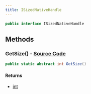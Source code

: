 ```yaml
---
title: ISizedNativeHandle
---
```


```csharp
public interface ISizedNativeHandle
```

## Methods

### **GetSize()** - [Source Code](https://github.com/swiftly-solution/swiftlys2/blob/main/managed/src/SwiftlyS2.Shared/Natives/ISizedNativeHandle.cs#L5)

```csharp
public static abstract int GetSize()
```

#### Returns

- [int](https://learn.microsoft.com/dotnet/api/system.int32)

